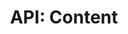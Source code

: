 ---
comment: "/**\n * The client-side content model\n *\n * @memberof HashBrown.Client.Models\n */"
meta:
    range:
        - 216
        - 1368
    filename: Content.js
    lineno: 11
    columnno: 0
    path: /home/mrzapp/Development/Web/hashbrown-cms/src/Client/Models
    code:
        id: astnode100004961
        name: Content
        type: ClassDeclaration
        paramnames: []
classdesc: 'The client-side content model'
memberof: HashBrown.Client.Models
name: Content
longname: HashBrown.Client.Models.Content
kind: class
scope: static
methods:
    -
        comment: "/**\n     * Gets settings\n     *\n     * @param {String} key\n     *\n     * @returns {Object} Settings\n     */"
        meta:
            range:
                - 370
                - 1176
            filename: Content.js
            lineno: 19
            columnno: 4
            path: /home/mrzapp/Development/Web/hashbrown-cms/src/Client/Models
            code:
                id: astnode100004965
                name: 'Content#getSettings'
                type: MethodDefinition
                paramnames:
                    - key
            vars:
                "": null
        description: 'Gets settings'
        params:
            -
                type:
                    names:
                        - String
                name: key
        returns:
            -
                type:
                    names:
                        - Object
                description: Settings
        name: getSettings
        longname: 'HashBrown.Client.Models.Content#getSettings'
        kind: function
        memberof: HashBrown.Client.Models.Content
        scope: instance
    -
        comment: "/**\n     * Gets parent Content\n     *\n     * @returns {Content} Parent\n     */"
        meta:
            range:
                - 1265
                - 1366
            filename: Content.js
            lineno: 50
            columnno: 4
            path: /home/mrzapp/Development/Web/hashbrown-cms/src/Client/Models
            code:
                id: astnode100005048
                name: 'Content#getParent'
                type: MethodDefinition
                paramnames: []
            vars:
                "": null
        description: 'Gets parent Content'
        returns:
            -
                type:
                    names:
                        - Content
                description: Parent
        name: getParent
        longname: 'HashBrown.Client.Models.Content#getParent'
        kind: function
        memberof: HashBrown.Client.Models.Content
        scope: instance
        params: []
shortname: Content
layout: docPage
permalink: /docs/hashbrown/client/models/content/
title: 'API: Content'
description: 'The client-side content model'

---